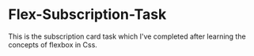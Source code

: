 # Flex-Subscription-Task
This is the subscription card task which I've completed after learning the concepts of flexbox in Css.
